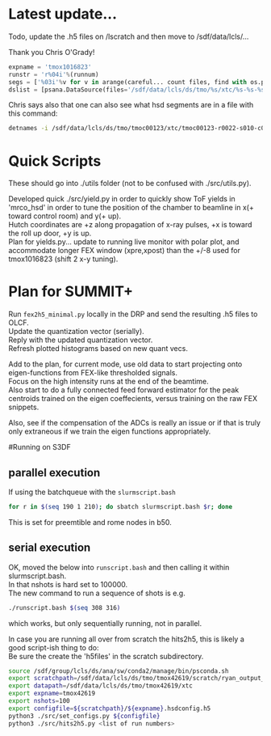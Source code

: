 # Latest update...
Todo, update the .h5 files on /lscratch and then move to /sdf/data/lcls/...  

Thank you Chris O'Grady!  
```python
expname = 'tmox1016823'
runstr = 'r%04i'%(runnum)
segs = ['%03i'%v for v in arange(careful... count files, find with os.path/file etc.)]
dslist = [psana.DataSource(files='/sdf/data/lcls/ds/tmo/%s/xtc/%s-%s-%s-c000.xtc2'%(expname,expname,runstr,ss)) for ss in segs]
```

Chris says also that one can also see what hsd segments are in a file with this command:  

```bash
detnames -i /sdf/data/lcls/ds/tmo/tmoc00123/xtc/tmoc00123-r0022-s010-c000.xtc2
```

# Quick Scripts   
These should go into ./utils folder (not to be confused with ./src/utils.py).  

Developed quick ./src/yield.py in order to quickly show ToF yields in 'mrco\_hsd' in order to tune the position of the chamber to beamline in x(+ toward control room) and y(+ up).  
Hutch coordinates are +z along propagation of x-ray pulses, +x is toward the roll up door, +y is up.  
Plan for yields.py... update to running live monitor with polar plot, and accommodate longer FEX window (xpre,xpost) than the +/-8 used for tmox1016823 (shift 2 x-y tuning).  

# Plan for SUMMIT+  
Run ```fex2h5_minimal.py``` locally in the DRP and send the resulting .h5 files to OLCF.  
Update the quantization vector (serially).  
Reply with the updated quantization vector.  
Refresh plotted histograms based on new quant vecs.  

Add to the plan, for current mode, use old data to start projecting onto eigen-functions from FEX-like thresholded signals.  
Focus on the high intensity runs at the end of the beamtime.  
Also start to do a fully connected feed forward estimator for the peak centroids trained on the eigen coeffecients, versus training on the raw FEX snippets.  

Also, see if the compensation of the ADCs is really an issue or if that is truly only extraneous if we train the eigen functions appropriately.  



#Running on S3DF  
## parallel execution
If using the batchqueue with the ```slurmscript.bash```  
```bash
for r in $(seq 190 1 210); do sbatch slurmscript.bash $r; done
```  
This is set for preemtible and rome nodes in b50.  

## serial execution
OK, moved the below into ```runscript.bash``` and then calling it within slurmscript.bash.   
In that nshots is hard set to 100000.  
The new command to run a sequence of shots is e.g.  
```bash
./runscript.bash $(seq 308 316)
```  
which works, but only sequentially running, not in parallel.  



In case you are running all over from scratch the hits2h5, this is likely a good script-ish thing to do:   
Be sure the create the 'h5files' in the scratch subdirectory.  
```bash
source /sdf/group/lcls/ds/ana/sw/conda2/manage/bin/psconda.sh
export scratchpath=/sdf/data/lcls/ds/tmo/tmox42619/scratch/ryan_output_debug/h5files
export datapath=/sdf/data/lcls/ds/tmo/tmox42619/xtc
export expname=tmox42619
export nshots=100
export configfile=${scratchpath}/${expname}.hsdconfig.h5
python3 ./src/set_configs.py ${configfile}
python3 ./src/hits2h5.py <list of run numbers>
```


